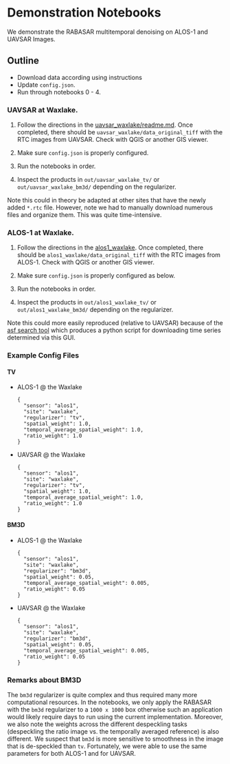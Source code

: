# Demonstration Notebooks

We demonstrate the RABASAR multitemporal denoising on ALOS-1 and UAVSAR Images.

## Outline

+ Download data according using instructions
+ Update `config.json`.
+ Run through notebooks 0 - 4.

### UAVSAR at Waxlake.

1. Follow the directions in the [uavsar_waxlake/readme.md](uavsar_waxlake/readme.md). Once completed, there should be `uavsar_waxlake/data_original_tiff` with the RTC images from UAVSAR. Check with QGIS or another GIS viewer.

2. Make sure `config.json` is properly configured.

3. Run the notebooks in order.

4. Inspect the products in `out/uavsar_waxlake_tv/` or `out/uavsar_waxlake_bm3d/` depending on the regularizer.

Note this could in theory be adapted at other sites that have the newly added `*.rtc` file. However, note we had to manually download numerous files and organize them. This was quite time-intensive.

### ALOS-1 at Waxlake.

1. Follow the directions in the [alos1_waxlake](alos1_waxlake/readme.md). Once completed, there should be `alos1_waxlake/data_original_tiff` with the RTC images from ALOS-1. Check with QGIS or another GIS viewer.

2. Make sure `config.json` is properly configured as below.

3. Run the notebooks in order.

4. Inspect the products in `out/alos1_waxlake_tv/` or `out/alos1_waxlake_bm3d/` depending on the regularizer.

Note this could more easily reproduced (relative to UAVSAR) because of the [asf search tool](https://search.asf.alaska.edu/) which produces a python script for downloading time series determined via this GUI.

### Example Config Files

#### TV

+ ALOS-1 @ the Waxlake
  
  ```
  {
    "sensor": "alos1",
    "site": "waxlake",
    "regularizer": "tv",
    "spatial_weight": 1.0,
    "temporal_average_spatial_weight": 1.0,
    "ratio_weight": 1.0
  }
  ```

+ UAVSAR @ the Waxlake

  ```
  {
    "sensor": "alos1",
    "site": "waxlake",
    "regularizer": "tv",
    "spatial_weight": 1.0,
    "temporal_average_spatial_weight": 1.0,
    "ratio_weight": 1.0
  }
  ```

#### BM3D

+ ALOS-1 @ the Waxlake
  
  ```
  {
    "sensor": "alos1",
    "site": "waxlake",
    "regularizer": "bm3d",
    "spatial_weight": 0.05,
    "temporal_average_spatial_weight": 0.005,
    "ratio_weight": 0.05
  }
  ```

+ UAVSAR @ the Waxlake

  ```
  {
    "sensor": "alos1",
    "site": "waxlake",
    "regularizer": "bm3d",
    "spatial_weight": 0.05,
    "temporal_average_spatial_weight": 0.005,
    "ratio_weight": 0.05
  }
  ```


### Remarks about BM3D 

The `bm3d` regularizer is quite complex and thus required many more computational resources. In the notebooks, we only apply the RABASAR with the `bm3d` regularizer to a `1000 x 1000` box otherwise such an application would likely require days to run using the current implementation. Moreover, we also note the weights across the different despeckling tasks (despeckling the ratio image vs. the temporally averaged reference) is also different. We suspect that `bm3d` is more sensitive to smoothness in the image that is de-speckled than `tv`. Fortunately, we were able to use the same parameters for both ALOS-1 and for UAVSAR.
